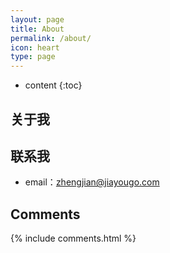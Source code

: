 ```yaml
---
layout: page
title: About
permalink: /about/
icon: heart
type: page
---
```


* content
{:toc}

## 关于我


## 联系我

* email：zhengjian@jiayougo.com

## Comments

{% include comments.html %}
